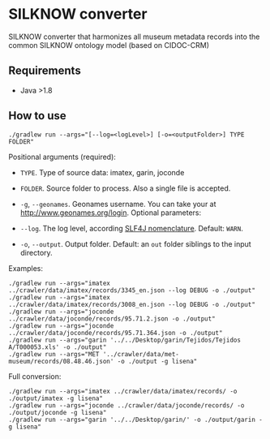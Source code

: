 # SILKNOW converter
SILKNOW converter that harmonizes all museum metadata records into the common SILKNOW ontology model (based on CIDOC-CRM)


## Requirements
- Java >1.8

## How to use


    ./gradlew run --args="[--log=<logLevel>] [-o=<outputFolder>] TYPE FOLDER"

Positional arguments (required):    
- `TYPE`. Type of source data: imatex, garin, joconde
- `FOLDER`. Source folder to process. Also a single file is accepted.
- `-g`, `--geonames`. Geonames username. You can take your at http://www.geonames.org/login.
Optional parameters:

- `--log`.   The log level, according [SLF4J nomenclature](https://www.slf4j.org/api/org/apache/commons/logging/Log.html). Default: `WARN`.
- `-o`, `--output`.  Output folder. Default: an `out` folder siblings to the
                           input directory.


Examples:
   
    ./gradlew run --args="imatex ../crawler/data/imatex/records/3345_en.json --log DEBUG -o ./output"
    ./gradlew run --args="imatex ../crawler/data/imatex/records/3008_en.json --log DEBUG -o ./output"
    ./gradlew run --args="joconde ../crawler/data/joconde/records/95.71.2.json -o ./output"
    ./gradlew run --args="joconde ../crawler/data/joconde/records/95.71.364.json -o ./output"
    ./gradlew run --args="garin '../../Desktop/garin/Tejidos/Tejidos A/T000053.xls' -o ./output"
    ./gradlew run --args="MET '../crawler/data/met-museum/records/08.48.46.json' -o ./output -g lisena"
  
Full conversion:

    ./gradlew run --args="imatex ../crawler/data/imatex/records/ -o ./output/imatex -g lisena"
    ./gradlew run --args="joconde ../crawler/data/joconde/records/ -o ./output/joconde -g lisena"
    ./gradlew run --args="garin '../../Desktop/garin/' -o ./output/garin -g lisena"
